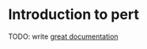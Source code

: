 # Introduction to pert

TODO: write [great documentation](http://jacobian.org/writing/great-documentation/what-to-write/)
